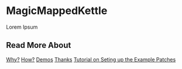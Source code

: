 <h1> MagicMappedKettle </h1>
Lorem Ipsum

<h2> Read More About </h2>
<a href=""> Why?</a>
<a href=""> How?</a>
<a href=""> Demos</a>
<a href=""> Thanks</a>
<a href=""> Tutorial on Seting up the Example Patches</a>
